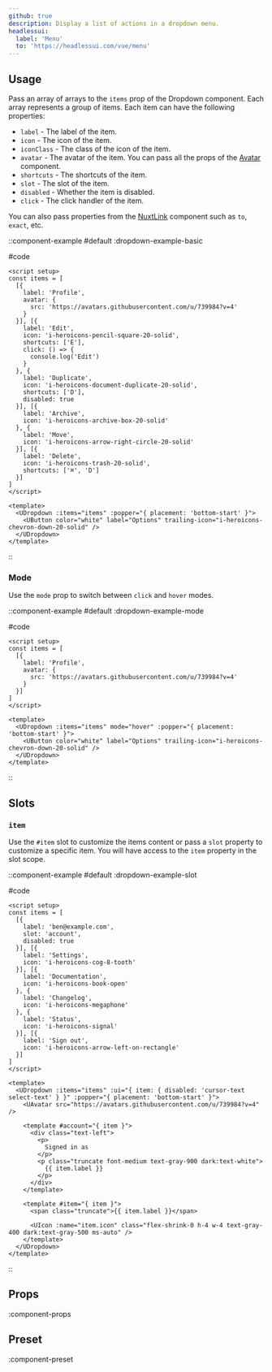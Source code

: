 ```yaml
---
github: true
description: Display a list of actions in a dropdown menu.
headlessui:
  label: 'Menu'
  to: 'https://headlessui.com/vue/menu'
---
```


## Usage

Pass an array of arrays to the `items` prop of the Dropdown component. Each array represents a group of items. Each item can have the following properties:

- `label` - The label of the item.
- `icon` - The icon of the item.
- `iconClass` - The class of the icon of the item.
- `avatar` - The avatar of the item. You can pass all the props of the [Avatar](/elements/avatar) component.
- `shortcuts` - The shortcuts of the item.
- `slot` - The slot of the item.
- `disabled` - Whether the item is disabled.
- `click` - The click handler of the item.

You can also pass properties from the [NuxtLink](https://nuxt.com/docs/api/components/nuxt-link#props) component such as `to`, `exact`, etc.

::component-example
#default
:dropdown-example-basic

#code
```vue
<script setup>
const items = [
  [{
    label: 'Profile',
    avatar: {
      src: 'https://avatars.githubusercontent.com/u/739984?v=4'
    }
  }], [{
    label: 'Edit',
    icon: 'i-heroicons-pencil-square-20-solid',
    shortcuts: ['E'],
    click: () => {
      console.log('Edit')
    }
  }, {
    label: 'Duplicate',
    icon: 'i-heroicons-document-duplicate-20-solid',
    shortcuts: ['D'],
    disabled: true
  }], [{
    label: 'Archive',
    icon: 'i-heroicons-archive-box-20-solid'
  }, {
    label: 'Move',
    icon: 'i-heroicons-arrow-right-circle-20-solid'
  }], [{
    label: 'Delete',
    icon: 'i-heroicons-trash-20-solid',
    shortcuts: ['⌘', 'D']
  }]
]
</script>

<template>
  <UDropdown :items="items" :popper="{ placement: 'bottom-start' }">
    <UButton color="white" label="Options" trailing-icon="i-heroicons-chevron-down-20-solid" />
  </UDropdown>
</template>
```
::

### Mode

Use the `mode` prop to switch between `click` and `hover` modes.

::component-example
#default
:dropdown-example-mode

#code
```vue
<script setup>
const items = [
  [{
    label: 'Profile',
    avatar: {
      src: 'https://avatars.githubusercontent.com/u/739984?v=4'
    }
  }]
]
</script>

<template>
  <UDropdown :items="items" mode="hover" :popper="{ placement: 'bottom-start' }">
    <UButton color="white" label="Options" trailing-icon="i-heroicons-chevron-down-20-solid" />
  </UDropdown>
</template>
```
::

## Slots

### `item`

Use the `#item` slot to customize the items content or pass a `slot` property to customize a specific item. You will have access to the `item` property in the slot scope.

::component-example
#default
:dropdown-example-slot

#code
```vue
<script setup>
const items = [
  [{
    label: 'ben@example.com',
    slot: 'account',
    disabled: true
  }], [{
    label: 'Settings',
    icon: 'i-heroicons-cog-8-tooth'
  }], [{
    label: 'Documentation',
    icon: 'i-heroicons-book-open'
  }, {
    label: 'Changelog',
    icon: 'i-heroicons-megaphone'
  }, {
    label: 'Status',
    icon: 'i-heroicons-signal'
  }], [{
    label: 'Sign out',
    icon: 'i-heroicons-arrow-left-on-rectangle'
  }]
]
</script>

<template>
  <UDropdown :items="items" :ui="{ item: { disabled: 'cursor-text select-text' } }" :popper="{ placement: 'bottom-start' }">
    <UAvatar src="https://avatars.githubusercontent.com/u/739984?v=4" />

    <template #account="{ item }">
      <div class="text-left">
        <p>
          Signed in as
        </p>
        <p class="truncate font-medium text-gray-900 dark:text-white">
          {{ item.label }}
        </p>
      </div>
    </template>

    <template #item="{ item }">
      <span class="truncate">{{ item.label }}</span>

      <UIcon :name="item.icon" class="flex-shrink-0 h-4 w-4 text-gray-400 dark:text-gray-500 ms-auto" />
    </template>
  </UDropdown>
</template>
```
::

## Props

:component-props

## Preset

:component-preset
